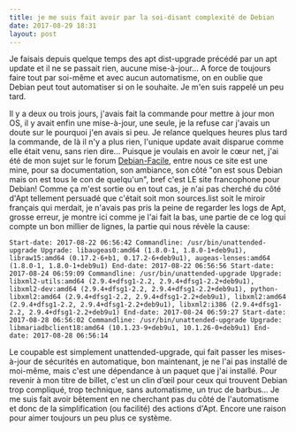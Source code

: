 ```yaml
---
title: je me suis fait avoir par la soi-disant complexité de Debian
date: 2017-08-29 18:31
layout: post
---
```


Je faisais depuis quelque temps des apt dist-upgrade précédé par un apt
update et il ne se passait rien, aucune mise-à-jour... A force de
toujours faire tout par soi-même et avec aucun automatisme, on en oublie
que Debian peut tout automatiser si on le souhaite. Je m'en suis rappelé
un peu tard.  
<!--more-->  
Il y a deux ou trois jours, j'avais fait la commande pour mettre à jour
mon OS, il y avait enfin une mise-à-jour, une seule, je la refuse car
j'avais un doute sur le pourquoi j'en avais si peu. Je relance quelques
heures plus tard la commande, de là il n'y a plus rien, l'unique update
avait disparue comme elle était venu, sans rien dire... Puisque je
voulais en avoir le cœur net, j'ai été de mon sujet sur le forum
[Debian-Facile](https://debian-facile.org/viewtopic.php?id=18983), entre
nous ce site est une mine, pour sa documentation, son ambiance, son côté
"on est sous Debian mais on est tous le con de quelqu'un", bref c'est LE
site francophone pour Debian! Comme ça m'est sortie ou en tout cas, je
n'ai pas cherché du côté d'Apt tellement persuadé que c'était soit mon
sources.list soit le miroir français qui merdait, je n'avais pas pris la
peine de regarder les logs de Apt, grosse erreur, je montre ici comme je
l'ai fait la bas, une partie de ce log qui compte un bon millier de
lignes, la partie qui nous révèle la cause:

    Start-date: 2017-08-22 06:56:42 Commandline: /usr/bin/unattended-upgrade Upgrade: libaugeas0:amd64 (1.8.0-1, 1.8.0-1+deb9u1), libraw15:amd64 (0.17.2-6+b1, 0.17.2-6+deb9u1), augeas-lenses:amd64 (1.8.0-1, 1.8.0-1+deb9u1) End-date: 2017-08-22 06:56:56 Start-date: 2017-08-24 06:59:09 Commandline: /usr/bin/unattended-upgrade Upgrade: libxml2-utils:amd64 (2.9.4+dfsg1-2.2, 2.9.4+dfsg1-2.2+deb9u1), libxml2-dev:amd64 (2.9.4+dfsg1-2.2, 2.9.4+dfsg1-2.2+deb9u1), python-libxml2:amd64 (2.9.4+dfsg1-2.2, 2.9.4+dfsg1-2.2+deb9u1), libxml2:amd64 (2.9.4+dfsg1-2.2, 2.9.4+dfsg1-2.2+deb9u1), libxml2:i386 (2.9.4+dfsg1-2.2, 2.9.4+dfsg1-2.2+deb9u1) End-date: 2017-08-24 06:59:27 Start-date: 2017-08-28 06:56:02 Commandline: /usr/bin/unattended-upgrade Upgrade: libmariadbclient18:amd64 (10.1.23-9+deb9u1, 10.1.26-0+deb9u1) End-date: 2017-08-28 06:56:14

Le coupable est simplement unattended-upgrade, qui fait passer les
mises-à-jour de sécurités en automatique, bon maintenant, je ne l'ai pas
installé de moi-même, mais c'est une dépendance à un paquet que j'ai
installé. Pour revenir à mon titre de billet, c'est un clin d’œil pour
ceux qui trouvent Debian trop compliqué, trop technique, sans
automatisme, un truc de barbus... Je me suis fait avoir bêtement en ne
cherchant pas du côté de l'automatisme et donc de la simplification (ou
facilité) des actions d'Apt. Encore une raison pour aimer toujours un
peu plus ce système.
